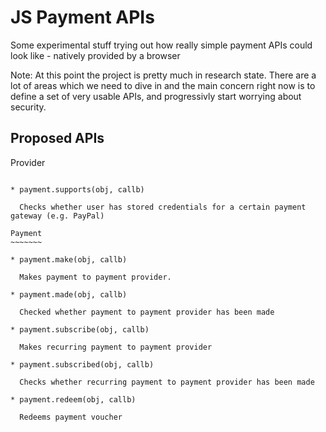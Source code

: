 JS Payment APIs
===============

Some experimental stuff trying out how really simple payment APIs could look like - natively provided by a browser

Note: At this point the project is pretty much in research state. There are a lot of areas which we need to dive in
and the main concern right now is to define a set of very usable APIs, and progressivly start worrying about security.

Proposed APIs
-------------

Provider
~~~~~~~~

* payment.supports(obj, callb)

  Checks whether user has stored credentials for a certain payment gateway (e.g. PayPal)

Payment
~~~~~~~

* payment.make(obj, callb)

  Makes payment to payment provider.

* payment.made(obj, callb)

  Checked whether payment to payment provider has been made

* payment.subscribe(obj, callb)

  Makes recurring payment to payment provider

* payment.subscribed(obj, callb)

  Checks whether recurring payment to payment provider has been made

* payment.redeem(obj, callb)

  Redeems payment voucher

